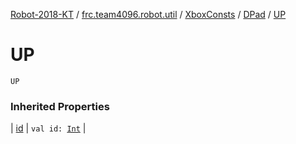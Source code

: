 [Robot-2018-KT](../../../index.md) / [frc.team4096.robot.util](../../index.md) / [XboxConsts](../index.md) / [DPad](index.md) / [UP](./-u-p.md)

# UP

`UP`

### Inherited Properties

| [id](id.md) | `val id: `[`Int`](https://kotlinlang.org/api/latest/jvm/stdlib/kotlin/-int/index.html) |

